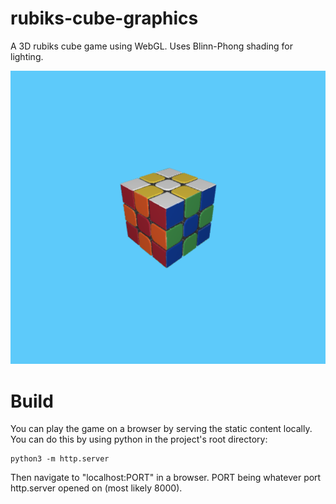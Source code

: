 # rubiks-cube-graphics
A 3D rubiks cube game using WebGL.
Uses Blinn-Phong shading for lighting.

![rubiks cube](rubiks-cube.png)

Build
===
You can play the game on a browser by serving the static content locally.
You can do this by using python in the project's root directory:

```
python3 -m http.server
```

Then navigate to "localhost:PORT" in a browser.
PORT being whatever port http.server opened on (most likely 8000).
